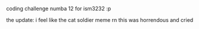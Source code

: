 coding challenge numba 12 for ism3232 :p

the update: i feel like the cat soldier meme rn this was horrendous and cried